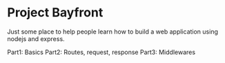 # Project Bayfront

Just some place to help people learn how to build a web application using nodejs and express.

Part1: Basics
Part2: Routes, request, response
Part3: Middlewares
